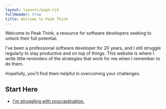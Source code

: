 ```yaml
---
layout: layouts/page.njk
fullHeader: true
title: Welcome to Peak Think
---
```


Welcome to Peak Think, a resource for software developers seeking to unlock their full potential.

I've been a professional software developer for 20 years, and I still struggle regularly to stay productive and on top of things. This website is where I write little reminders of the strategies that work for me when I remember to do them.

Hopefully, you'll find them helpful in overcoming your challenges.

## Start Here

- [I'm struggling with procrastination.](/procrastination/)
